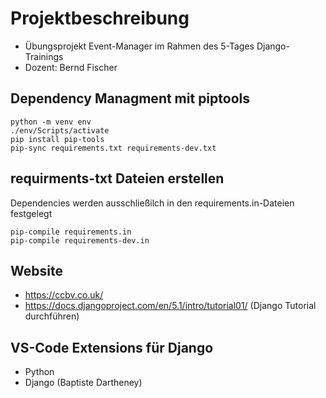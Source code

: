 # Projektbeschreibung
- Übungsprojekt Event-Manager im Rahmen des 5-Tages Django-Trainings
- Dozent: Bernd Fischer

## Dependency Managment mit piptools
    python -m venv env
    ./env/Scripts/activate
    pip install pip-tools
    pip-sync requirements.txt requirements-dev.txt

## requirments-txt Dateien erstellen
Dependencies werden ausschließilch in den requirements.in-Dateien festgelegt

    pip-compile requirements.in
    pip-compile requirements-dev.in 


## Website
- https://ccbv.co.uk/
- https://docs.djangoproject.com/en/5.1/intro/tutorial01/  (Django Tutorial durchführen)


## VS-Code Extensions für Django
- Python
- Django (Baptiste Dartheney)


